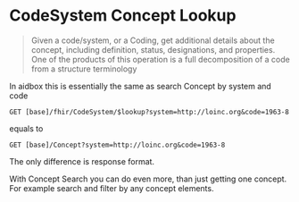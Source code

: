 # CodeSystem Concept Lookup

> Given a code/system, or a Coding, get additional details about the concept, including definition, status, designations, and properties. One of the products of this operation is a full decomposition of a code from a structure terminology

In aidbox this is essentially the same as search Concept by system and code

```http
GET [base]/fhir/CodeSystem/$lookup?system=http://loinc.org&code=1963-8
```

equals to

```http
GET [base]/Concept?system=http://loinc.org&code=1963-8
```

The only difference is response format.

With Concept Search you can do even more, than just getting one concept. For example search and filter by any concept elements. 

